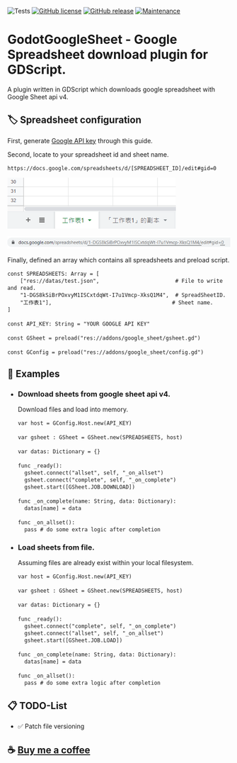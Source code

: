 ![Tests](https://github.com/deflinhec/GodotGoogleSheet/workflows/Run%20GUT%20Tests/badge.svg?branch=master)
[![GitHub license](https://img.shields.io/github/license/deflinhec/GodotGoogleSheet.svg)](https://github.com/deflinhec/GodotGoogleSheet/blob/master/LICENSE) 
[![GitHub release](https://img.shields.io/github/release/deflinhec/GodotGoogleSheet.svg)](https://github.com/deflinhec/GodotGoogleSheet/releases/)
[![Maintenance](https://img.shields.io/badge/Maintained%3F-yes-green.svg)](https://github.com/deflinhec/GodotGoogleSheet/graphs/commit-activity)
# GodotGoogleSheet - Google Spreadsheet download plugin for GDScript.

A plugin written in GDScript which downloads google spreadsheet with Google Sheet api v4.



## :label: Spreadsheet configuration

First, generate [Google API key](https://developers.google.com/sheets/api/guides/authorizing#APIKey) through this guide.


Second, locate to your spreadsheet id and sheet name.

```
https://docs.google.com/spreadsheets/d/[SPREADSHEET_ID]/edit#gid=0
```

![](screenshots/step01.png)

![](screenshots/step02.png)

Finally, defined an array which contains all spreadsheets and preload script.

```gdscript
const SPREADSHEETS: Array = [
    ["res://datas/test.json",                        # File to write and read.
    "1-DGS8kSiBrPOxvyM1ISCxtdqWt-I7u1Vmcp-XksQ1M4",  # SpreadSheetID.
    "工作表1"],                                      # Sheet name.
]

const API_KEY: String = "YOUR GOOGLE API KEY"

const GSheet = preload("res://addons/google_sheet/gsheet.gd")

const GConfig = preload("res://addons/google_sheet/config.gd")
```

## :bookmark: Examples

- ### Download sheets from google sheet api v4.
  
  Download files and load into memory.

  ```gdscript
  var host = GConfig.Host.new(API_KEY)

  var gsheet : GSheet = GSheet.new(SPREADSHEETS, host)

  var datas: Dictionary = {}

  func _ready():
    gsheet.connect("allset", self, "_on_allset")
    gsheet.connect("complete", self, "_on_complete")
    gsheet.start([GSheet.JOB.DOWNLOAD])
    
  func _on_complete(name: String, data: Dictionary):
    datas[name] = data
    
  func _on_allset():
    pass # do some extra logic after completion
  ```

- ### Load sheets from file.

  Assuming files are already exist within your local filesystem.

  ```gdscript
  var host = GConfig.Host.new(API_KEY)

  var gsheet : GSheet = GSheet.new(SPREADSHEETS, host)

  var datas: Dictionary = {}

  func _ready():
    gsheet.connect("complete", self, "_on_complete")
    gsheet.connect("allset", self, "_on_allset")
    gsheet.start([GSheet.JOB.LOAD])
    
  func _on_complete(name: String, data: Dictionary):
    datas[name] = data
    
  func _on_allset():
    pass # do some extra logic after completion
  ```

## :clipboard: TODO-List

- :white_check_mark: Patch file versioning

## :coffee: [Buy me a coffee](https://ko-fi.com/deflinhec) 